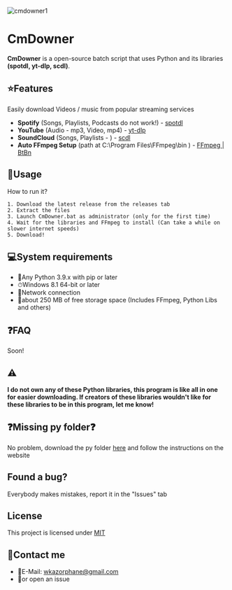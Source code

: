 
![cmdowner1](https://user-images.githubusercontent.com/81563688/232007637-46b7c90f-a715-47ac-b940-9adb972de41e.png)
# CmDowner


**CmDowner** is a open-source batch script that uses Python and its libraries **(spotdl, yt-dlp, scdl)**.
## ⭐Features
Easily download Videos / music from popular streaming services
- **Spotify** (Songs, Playlists, Podcasts do not work!) - [spotdl](https://github.com/spotDL/spotify-downloader)
- **YouTube** (Audio - mp3, Video, mp4) - [yt-dlp](https://github.com/yt-dlp/yt-dlp)
- **SoundCloud** (Songs, Playlists - ) - [scdl](https://github.com/flyingrub/scdl)
- **Auto FFmpeg Setup** (path at C:\Program Files\FFmpeg\bin ) - [FFmpeg | BtBn](https://github.com/BtbN/FFmpeg-Builds/releases/download/latest/ffmpeg-master-latest-win64-gpl.zip)


## 🔨Usage
How to run it?

    1. Download the latest release from the releases tab
    2. Extract the files 
    3. Launch CmDowner.bat as administrator (only for the first time)
    4. Wait for the libraries and FFmpeg to install (Can take a while on slower internet speeds)
    5. Download!

## 💻System requirements
- 🐍Any Python 3.9.x with pip or later
- ⏱Windows 8.1 64-bit or later
- 📶Network connection
- 💾about 250 MB of free storage space (Includes FFmpeg, Python Libs and others)

## ❓FAQ

Soon!

## ⚠
**I do not own any of these Python libraries, this program is like all in one for easier downloading. If creators of these libraries wouldn't like for these libraries to be in this program, let me know!**

## ❓Missing py folder❓
No problem, download the py folder [here](https://cmdowner.vercel.app) and follow the instructions on the website

## Found a bug?
Everybody makes mistakes, report it in the "Issues" tab

## License

This project is licensed under [MIT](https://choosealicense.com/licenses/mit/)

## 💬Contact me
- 📩E-Mail: wkazorphane@gmail.com
- 🍴or open an issue
